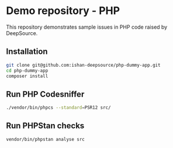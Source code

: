 # Demo repository - PHP
This repository demonstrates sample issues in PHP code raised by DeepSource.

## Installation

```sh
git clone git@github.com:ishan-deepsource/php-dummy-app.git
cd php-dummy-app
composer install
```

## Run PHP Codesniffer

```sh
./vendor/bin/phpcs --standard=PSR12 src/
```

## Run PHPStan checks

```sh
vendor/bin/phpstan analyse src
```

